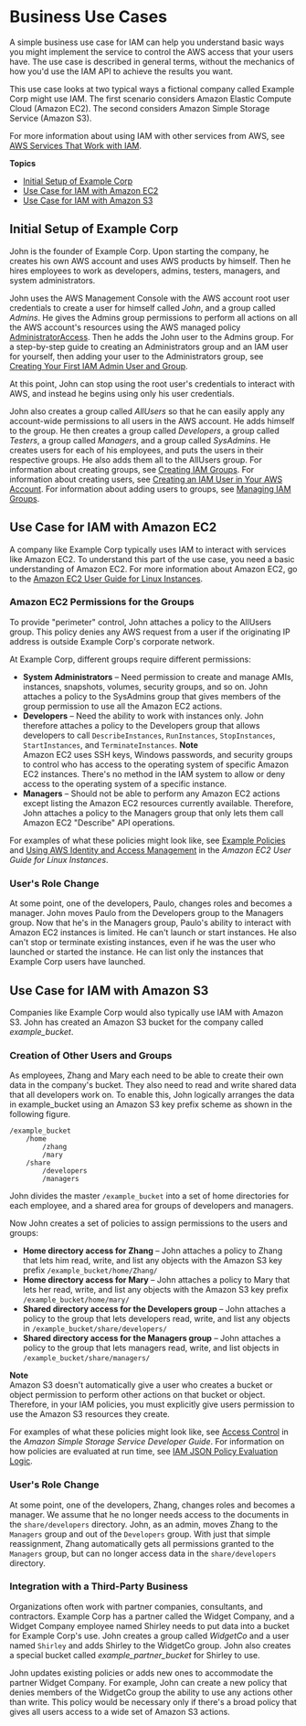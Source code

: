 # Business Use Cases<a name="IAM_UseCases"></a>

A simple business use case for IAM can help you understand basic ways you might implement the service to control the AWS access that your users have\. The use case is described in general terms, without the mechanics of how you'd use the IAM API to achieve the results you want\. 

This use case looks at two typical ways a fictional company called Example Corp might use IAM\. The first scenario considers Amazon Elastic Compute Cloud \(Amazon EC2\)\. The second considers Amazon Simple Storage Service \(Amazon S3\)\. 

For more information about using IAM with other services from AWS, see [AWS Services That Work with IAM](reference_aws-services-that-work-with-iam.md)\.

**Topics**
+ [Initial Setup of Example Corp](#InitSetupExampleCorp_IAM)
+ [Use Case for IAM with Amazon EC2](#UseCase_EC2)
+ [Use Case for IAM with Amazon S3](#UseCase_S3)

## Initial Setup of Example Corp<a name="InitSetupExampleCorp_IAM"></a>

John is the founder of Example Corp\. Upon starting the company, he creates his own AWS account and uses AWS products by himself\. Then he hires employees to work as developers, admins, testers, managers, and system administrators\. 

John uses the AWS Management Console with the AWS account root user credentials to create a user for himself called *John*, and a group called *Admins*\. He gives the Admins group permissions to perform all actions on all the AWS account's resources using the AWS managed policy [AdministratorAccess](https://console.aws.amazon.com/iam/home#policies/arn:aws:iam::aws:policy/AdministratorAccess)\. Then he adds the John user to the Admins group\. For a step\-by\-step guide to creating an Administrators group and an IAM user for yourself, then adding your user to the Administrators group, see [Creating Your First IAM Admin User and Group](getting-started_create-admin-group.md)\. 

At this point, John can stop using the root user's credentials to interact with AWS, and instead he begins using only his user credentials\.

John also creates a group called *AllUsers* so that he can easily apply any account\-wide permissions to all users in the AWS account\. He adds himself to the group\. He then creates a group called *Developers*, a group called *Testers*, a group called *Managers*, and a group called *SysAdmins*\. He creates users for each of his employees, and puts the users in their respective groups\. He also adds them all to the AllUsers group\. For information about creating groups, see [Creating IAM Groups](id_groups_create.md)\. For information about creating users, see [Creating an IAM User in Your AWS Account](id_users_create.md)\. For information about adding users to groups, see [Managing IAM Groups](id_groups_manage.md)\. 

## Use Case for IAM with Amazon EC2<a name="UseCase_EC2"></a>

A company like Example Corp typically uses IAM to interact with services like Amazon EC2\. To understand this part of the use case, you need a basic understanding of Amazon EC2\. For more information about Amazon EC2, go to the [Amazon EC2 User Guide for Linux Instances](http://docs.aws.amazon.com/AWSEC2/latest/UserGuide/)\.

### Amazon EC2 Permissions for the Groups<a name="EC2_PermissionsGroups"></a>

To provide "perimeter" control, John attaches a policy to the AllUsers group\. This policy denies any AWS request from a user if the originating IP address is outside Example Corp's corporate network\.

At Example Corp, different groups require different permissions:
+ **System Administrators** – Need permission to create and manage AMIs, instances, snapshots, volumes, security groups, and so on\. John attaches a policy to the SysAdmins group that gives members of the group permission to use all the Amazon EC2 actions\.
+ **Developers** – Need the ability to work with instances only\. John therefore attaches a policy to the Developers group that allows developers to call `DescribeInstances`, `RunInstances`, `StopInstances`, `StartInstances`, and `TerminateInstances`\. 
**Note**  
Amazon EC2 uses SSH keys, Windows passwords, and security groups to control who has access to the operating system of specific Amazon EC2 instances\. There's no method in the IAM system to allow or deny access to the operating system of a specific instance\.
+ **Managers** – Should not be able to perform any Amazon EC2 actions except listing the Amazon EC2 resources currently available\. Therefore, John attaches a policy to the Managers group that only lets them call Amazon EC2 "Describe" API operations\.

For examples of what these policies might look like, see [Example Policies](access_policies_examples.md) and [Using AWS Identity and Access Management](http://docs.aws.amazon.com/AWSEC2/latest/UserGuide/index.html?UsingIAM.html) in the *Amazon EC2 User Guide for Linux Instances*\.

### User's Role Change<a name="EC2_UserRoleChange"></a>

At some point, one of the developers, Paulo, changes roles and becomes a manager\. John moves Paulo from the Developers group to the Managers group\. Now that he's in the Managers group, Paulo's ability to interact with Amazon EC2 instances is limited\. He can't launch or start instances\. He also can't stop or terminate existing instances, even if he was the user who launched or started the instance\. He can list only the instances that Example Corp users have launched\.

## Use Case for IAM with Amazon S3<a name="UseCase_S3"></a>

Companies like Example Corp would also typically use IAM with Amazon S3\. John has created an Amazon S3 bucket for the company called *example\_bucket*\.

### Creation of Other Users and Groups<a name="S3_CreationOtherUsersGroups"></a>

As employees, Zhang and Mary each need to be able to create their own data in the company's bucket\. They also need to read and write shared data that all developers work on\. To enable this, John logically arranges the data in example\_bucket using an Amazon S3 key prefix scheme as shown in the following figure\.

```
/example_bucket
    /home
        /zhang
        /mary
    /share
        /developers
        /managers
```

John divides the master `/example_bucket` into a set of home directories for each employee, and a shared area for groups of developers and managers\.

Now John creates a set of policies to assign permissions to the users and groups:
+ **Home directory access for Zhang** – John attaches a policy to Zhang that lets him read, write, and list any objects with the Amazon S3 key prefix `/example_bucket/home/Zhang/` 
+ **Home directory access for Mary** – John attaches a policy to Mary that lets her read, write, and list any objects with the Amazon S3 key prefix `/example_bucket/home/mary/`
+ **Shared directory access for the Developers group** – John attaches a policy to the group that lets developers read, write, and list any objects in `/example_bucket/share/developers/`
+ **Shared directory access for the Managers group** – John attaches a policy to the group that lets managers read, write, and list objects in `/example_bucket/share/managers/`

**Note**  
Amazon S3 doesn't automatically give a user who creates a bucket or object permission to perform other actions on that bucket or object\. Therefore, in your IAM policies, you must explicitly give users permission to use the Amazon S3 resources they create\.

For examples of what these policies might look like, see [Access Control](http://docs.aws.amazon.com/AmazonS3/latest/dev/UsingAuthAccess.html) in the *Amazon Simple Storage Service Developer Guide*\. For information on how policies are evaluated at run time, see [IAM JSON Policy Evaluation Logic](reference_policies_evaluation-logic.md)\. 

### User's Role Change<a name="S3_UserRoleChange"></a>

At some point, one of the developers, Zhang, changes roles and becomes a manager\. We assume that he no longer needs access to the documents in the `share/developers` directory\. John, as an admin, moves Zhang to the `Managers` group and out of the `Developers` group\. With just that simple reassignment, Zhang automatically gets all permissions granted to the `Managers` group, but can no longer access data in the `share/developers` directory\.

### Integration with a Third\-Party Business<a name="S3_3rdPartyBusiness"></a>

Organizations often work with partner companies, consultants, and contractors\. Example Corp has a partner called the Widget Company, and a Widget Company employee named Shirley needs to put data into a bucket for Example Corp's use\. John creates a group called *WidgetCo* and a user named `Shirley` and adds Shirley to the WidgetCo group\. John also creates a special bucket called *example\_partner\_bucket* for Shirley to use\.

John updates existing policies or adds new ones to accommodate the partner Widget Company\. For example, John can create a new policy that denies members of the WidgetCo group the ability to use any actions other than write\. This policy would be necessary only if there's a broad policy that gives all users access to a wide set of Amazon S3 actions\.